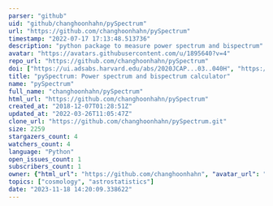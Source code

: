```yaml
---
parser: "github"
uid: "github/changhoonhahn/pySpectrum"
url: "https://github.com/changhoonhahn/pySpectrum"
timestamp: "2022-07-17 17:13:48.513736"
description: "python package to measure power spectrum and bispectrum"
avatar: "https://avatars.githubusercontent.com/u/1895640?v=4"
repo_url: "https://github.com/changhoonhahn/pySpectrum"
doi: ["https://ui.adsabs.harvard.edu/abs/2020JCAP...03..040H", "https://ui.adsabs.harvard.edu/abs/2020ascl.soft09014H/abstract"]
title: "pySpectrum: Power spectrum and bispectrum calculator"
name: "pySpectrum"
full_name: "changhoonhahn/pySpectrum"
html_url: "https://github.com/changhoonhahn/pySpectrum"
created_at: "2018-12-07T01:28:51Z"
updated_at: "2022-03-26T11:05:47Z"
clone_url: "https://github.com/changhoonhahn/pySpectrum.git"
size: 2259
stargazers_count: 4
watchers_count: 4
language: "Python"
open_issues_count: 1
subscribers_count: 1
owner: {"html_url": "https://github.com/changhoonhahn", "avatar_url": "https://avatars.githubusercontent.com/u/1895640?v=4", "login": "changhoonhahn", "type": "User"}
topics: ["cosmology", "astrostatistics"]
date: "2023-11-18 14:20:09.338622"
---
```

